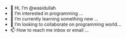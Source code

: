 - 👋 Hi, I’m @wasidullah
- 👀 I’m interested in programming ...
- 🌱 I’m currently learning something new ...
- 💞️ I’m looking to collaborate on programming world...
- 📫 How to reach me inbox or email ...

<!---
wasidullah/wasidullah is a ✨ special ✨ repository because its `README.md` (this file) appears on your GitHub profile.
You can click the Preview link to take a look at your changes.
--->
